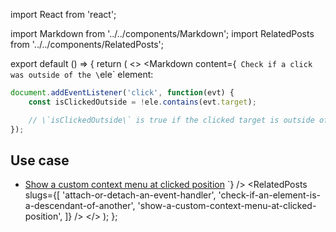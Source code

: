 import React from 'react';

import Markdown from '../../components/Markdown';
import RelatedPosts from '../../components/RelatedPosts';

export default () => {
    return (
<>
<Markdown
    content={`
Check if a click was outside of the \`ele\` element:

~~~ javascript
document.addEventListener('click', function(evt) {
    const isClickedOutside = !ele.contains(evt.target);

    // \`isClickedOutside\` is true if the clicked target is outside of \`ele\`
});
~~~

## Use case

* [Show a custom context menu at clicked position](/show-a-custom-context-menu-at-clicked-position)
`}
/>
<RelatedPosts
    slugs={[
        'attach-or-detach-an-event-handler',
        'check-if-an-element-is-a-descendant-of-another',
        'show-a-custom-context-menu-at-clicked-position',
    ]}
/>
</>
    );
};
